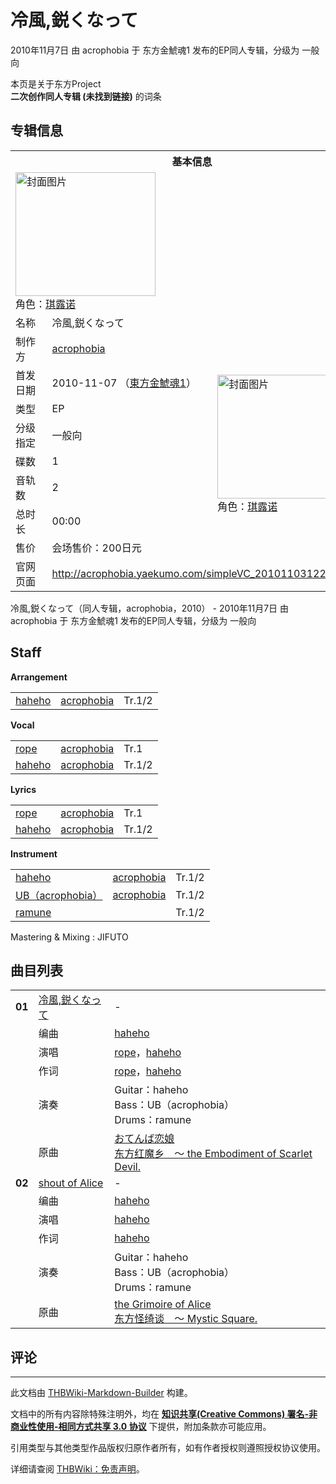 # 冷風,鋭くなって

<!-- source html: G:\repos\THBWiki-Markdown-Builder\THBWikiMarkdown\Temp\main\a\a9\ns0%3A%E5%86%B7%E9%A2%A8%2C%E9%8B%AD%E3%81%8F%E3%81%AA%E3%81%A3%E3%81%A6.html -->

2010年11月7日 由 acrophobia 于 东方金鯱魂1 发布的EP同人专辑，分级为 一般向

本页是关于东方Project  
 **二次创作同人专辑 (未找到链接)** 的词条

## 专辑信息

<table><tbody><tr><th colspan="3">基本信息</th></tr><tr><td class="cover-artwork-mobile" colspan="2"><a href="./文件-冷風,鋭くなって封面.jpg.md" class="image" title="封面图片"><img alt="封面图片" src="https://upload.thwiki.cc/thumb/a/ab/%E5%86%B7%E9%A2%A8%2C%E9%8B%AD%E3%81%8F%E3%81%AA%E3%81%A3%E3%81%A6%E5%B0%81%E9%9D%A2.jpg/224px-%E5%86%B7%E9%A2%A8%2C%E9%8B%AD%E3%81%8F%E3%81%AA%E3%81%A3%E3%81%A6%E5%B0%81%E9%9D%A2.jpg" decoding="async" loading="lazy" width="224" height="198" srcset="https://upload.thwiki.cc/thumb/a/ab/%E5%86%B7%E9%A2%A8%2C%E9%8B%AD%E3%81%8F%E3%81%AA%E3%81%A3%E3%81%A6%E5%B0%81%E9%9D%A2.jpg/336px-%E5%86%B7%E9%A2%A8%2C%E9%8B%AD%E3%81%8F%E3%81%AA%E3%81%A3%E3%81%A6%E5%B0%81%E9%9D%A2.jpg 1.5x, https://upload.thwiki.cc/thumb/a/ab/%E5%86%B7%E9%A2%A8%2C%E9%8B%AD%E3%81%8F%E3%81%AA%E3%81%A3%E3%81%A6%E5%B0%81%E9%9D%A2.jpg/448px-%E5%86%B7%E9%A2%A8%2C%E9%8B%AD%E3%81%8F%E3%81%AA%E3%81%A3%E3%81%A6%E5%B0%81%E9%9D%A2.jpg 2x" data-file-width="800" data-file-height="707"></a><div class="cover-char">角色：<a href="./琪露诺.md" title="琪露诺">琪露诺</a></div></td>
</tr><tr><td class="label">名称</td><td colspan="2"> 冷風,鋭くなって </td></tr><tr><td class="label">制作方</td><td><a href="./acrophobia.md" title="acrophobia">acrophobia</a></td><td class="cover-artwork" rowspan="8" style="min-width:224px;"><a href="./文件-冷風,鋭くなって封面.jpg.md" class="image" title="封面图片"><img alt="封面图片" src="https://upload.thwiki.cc/thumb/a/ab/%E5%86%B7%E9%A2%A8%2C%E9%8B%AD%E3%81%8F%E3%81%AA%E3%81%A3%E3%81%A6%E5%B0%81%E9%9D%A2.jpg/224px-%E5%86%B7%E9%A2%A8%2C%E9%8B%AD%E3%81%8F%E3%81%AA%E3%81%A3%E3%81%A6%E5%B0%81%E9%9D%A2.jpg" decoding="async" loading="lazy" width="224" height="198" srcset="https://upload.thwiki.cc/thumb/a/ab/%E5%86%B7%E9%A2%A8%2C%E9%8B%AD%E3%81%8F%E3%81%AA%E3%81%A3%E3%81%A6%E5%B0%81%E9%9D%A2.jpg/336px-%E5%86%B7%E9%A2%A8%2C%E9%8B%AD%E3%81%8F%E3%81%AA%E3%81%A3%E3%81%A6%E5%B0%81%E9%9D%A2.jpg 1.5x, https://upload.thwiki.cc/thumb/a/ab/%E5%86%B7%E9%A2%A8%2C%E9%8B%AD%E3%81%8F%E3%81%AA%E3%81%A3%E3%81%A6%E5%B0%81%E9%9D%A2.jpg/448px-%E5%86%B7%E9%A2%A8%2C%E9%8B%AD%E3%81%8F%E3%81%AA%E3%81%A3%E3%81%A6%E5%B0%81%E9%9D%A2.jpg 2x" data-file-width="800" data-file-height="707"></a><div class="cover-char">角色：<a href="./琪露诺.md" title="琪露诺">琪露诺</a></div></td>
</tr><tr><td class="label">首发日期</td><td>2010-11-07&#160;（<a href="/展会作品列表?e=%E4%B8%9C%E6%96%B9%E9%87%91%E9%AF%B1%E9%AD%82%231">東方金鯱魂1</a>）</td></tr><tr><td class="label">类型</td><td>EP</td></tr><tr><td class="label">分级指定</td><td>一般向</td></tr><tr><td class="label">碟数</td><td>1</td></tr><tr><td class="label">音轨数</td><td>2</td></tr><tr><td class="label">总时长</td><td>00:00</td></tr><tr><td class="label">售价</td><td>会场售价：200日元</td></tr>
<tr><td class="label">官网页面</td><td colspan="2"><a rel="nofollow" class="external free" href="http://acrophobia.yaekumo.com/simpleVC_20101103122719.html">http://acrophobia.yaekumo.com/simpleVC_20101103122719.html</a></td></tr></tbody></table>

冷風,鋭くなって（同人专辑，acrophobia，2010） - 2010年11月7日 由 acrophobia 于 东方金鯱魂1 发布的EP同人专辑，分级为 一般向

## Staff
  
 **Arrangement**   

<table><tbody><tr><td><a href="/index.php?title=haheho&amp;action=edit&amp;redlink=1" class="new" title="haheho（页面不存在）">haheho</a></td><td><a href="./acrophobia.md" title="acrophobia">acrophobia</a></td><td>Tr.1/2</td></tr></tbody></table>

  
 **Vocal**   

<table><tbody><tr><td><a href="/index.php?title=rope&amp;action=edit&amp;redlink=1" class="new" title="rope（页面不存在）">rope</a></td><td><a href="./acrophobia.md" title="acrophobia">acrophobia</a></td><td>Tr.1</td></tr><tr><td><a href="/index.php?title=haheho&amp;action=edit&amp;redlink=1" class="new" title="haheho（页面不存在）">haheho</a></td><td><a href="./acrophobia.md" title="acrophobia">acrophobia</a></td><td>Tr.1/2</td></tr></tbody></table>

  
 **Lyrics**   

<table><tbody><tr><td><a href="/index.php?title=rope&amp;action=edit&amp;redlink=1" class="new" title="rope（页面不存在）">rope</a></td><td><a href="./acrophobia.md" title="acrophobia">acrophobia</a></td><td>Tr.1</td></tr><tr><td><a href="/index.php?title=haheho&amp;action=edit&amp;redlink=1" class="new" title="haheho（页面不存在）">haheho</a></td><td><a href="./acrophobia.md" title="acrophobia">acrophobia</a></td><td>Tr.1/2</td></tr></tbody></table>

  
 **Instrument**   

<table><tbody><tr><td><a href="/index.php?title=haheho&amp;action=edit&amp;redlink=1" class="new" title="haheho（页面不存在）">haheho</a></td><td><a href="./acrophobia.md" title="acrophobia">acrophobia</a></td><td>Tr.1/2</td></tr><tr><td><a href="/index.php?title=UB%EF%BC%88acrophobia%EF%BC%89&amp;action=edit&amp;redlink=1" class="new" title="UB（acrophobia）（页面不存在）">UB（acrophobia）</a></td><td><a href="./acrophobia.md" title="acrophobia">acrophobia</a></td><td>Tr.1/2</td></tr><tr><td><a href="/index.php?title=ramune&amp;action=edit&amp;redlink=1" class="new" title="ramune（页面不存在）">ramune</a></td><td></td><td>Tr.1/2</td></tr></tbody></table>


Mastering &amp; Mixing
: JIFUTO


## 曲目列表

<table><tbody><tr><td id="1" class="infoRD"><b>01</b></td><td id="冷風,鋭くなって" colspan="2" class="title"><span class="new" title="（歌词页面不存在）"><a href="/index.php?title=%E6%AD%8C%E8%AF%8D:%E5%86%B7%E9%A2%A8,%E9%8B%AD%E3%81%8F%E3%81%AA%E3%81%A3%E3%81%A6&amp;boilerplate=模板:页面模板/曲目歌词&amp;action=edit">冷風,鋭くなって</a></span><span class="thcsearchlinks"><a rel="nofollow" class="external text" href="https://cd.thwiki.cc?arrange=haheho&amp;vocal=rope，haheho&amp;lyric=rope，haheho，&amp;ogmusic=おてんば恋娘&amp;fromwiki=冷風,鋭くなって"><span title="搜索相似同人曲"></span></a></span></td><td class="time">-</td></tr><tr><td class="left"></td><td class="label">编曲</td><td class="text" colspan="2"><a href="/index.php?title=haheho&amp;action=edit&amp;redlink=1" class="new" title="haheho（页面不存在）">haheho</a><span class="thcsearchlinks"><a rel="nofollow" class="external text" href="https://cd.thwiki.cc?arrange=，haheho，&amp;fromwiki=冷風,鋭くなって"><span></span></a></span></td></tr><tr><td class="left"></td><td class="label">演唱</td><td class="text" colspan="2"><a href="/index.php?title=rope&amp;action=edit&amp;redlink=1" class="new" title="rope（页面不存在）">rope</a>，<a href="/index.php?title=haheho&amp;action=edit&amp;redlink=1" class="new" title="haheho（页面不存在）">haheho</a><span class="thcsearchlinks"><a rel="nofollow" class="external text" href="https://cd.thwiki.cc?vocal=rope，haheho，&amp;fromwiki=冷風,鋭くなって"><span></span></a></span></td></tr><tr><td class="left"></td><td class="label">作词</td><td class="text" colspan="2"><a href="/index.php?title=rope&amp;action=edit&amp;redlink=1" class="new" title="rope（页面不存在）">rope</a>，<a href="/index.php?title=haheho&amp;action=edit&amp;redlink=1" class="new" title="haheho（页面不存在）">haheho</a><span class="thcsearchlinks"><a rel="nofollow" class="external text" href="https://cd.thwiki.cc?lyric=rope，haheho，&amp;fromwiki=冷風,鋭くなって"><span></span></a></span></td></tr><tr><td class="left"></td><td class="label">演奏</td><td class="text" colspan="2">Guitar：haheho <br>Bass：UB（acrophobia） <br>Drums：ramune</td></tr><tr><td class="left"></td><td class="label">原曲</td><td class="text" colspan="2"><span class="thcsearchlinks"><a rel="nofollow" class="external text" href="https://cd.thwiki.cc?ogmusic=おてんば恋娘&amp;fromwiki=冷風,鋭くなって"><span></span></a></span><div class="ogmusic"><a href="./おてんば恋娘.md" class="mw-redirect" title="おてんば恋娘">おてんば恋娘</a></div><div class="source"><a href="./东方红魔乡_～_the_Embodiment_of_Scarlet_Devil..md" class="mw-redirect" title="东方红魔乡 ～ the Embodiment of Scarlet Devil.">东方红魔乡　～ the Embodiment of Scarlet Devil.</a></div></td></tr>
<tr><td id="2" class="infoRD"><b>02</b></td><td id="shout_of_Alice" colspan="2" class="title"><span class="new" title="（歌词页面不存在）"><a href="/index.php?title=%E6%AD%8C%E8%AF%8D:shout_of_Alice&amp;boilerplate=模板:页面模板/曲目歌词&amp;action=edit">shout of Alice</a></span><span class="thcsearchlinks"><a rel="nofollow" class="external text" href="https://cd.thwiki.cc?arrange=haheho&amp;vocal=haheho&amp;lyric=haheho，&amp;ogmusic=the Grimoire of Alice&amp;fromwiki=冷風,鋭くなって"><span title="搜索相似同人曲"></span></a></span></td><td class="time">-</td></tr><tr><td class="left"></td><td class="label">编曲</td><td class="text" colspan="2"><a href="/index.php?title=haheho&amp;action=edit&amp;redlink=1" class="new" title="haheho（页面不存在）">haheho</a><span class="thcsearchlinks"><a rel="nofollow" class="external text" href="https://cd.thwiki.cc?arrange=，haheho&amp;fromwiki=冷風,鋭くなって"><span></span></a></span></td></tr><tr><td class="left"></td><td class="label">演唱</td><td class="text" colspan="2"><a href="/index.php?title=haheho&amp;action=edit&amp;redlink=1" class="new" title="haheho（页面不存在）">haheho</a><span class="thcsearchlinks"><a rel="nofollow" class="external text" href="https://cd.thwiki.cc?vocal=haheho，&amp;fromwiki=冷風,鋭くなって"><span></span></a></span></td></tr><tr><td class="left"></td><td class="label">作词</td><td class="text" colspan="2"><a href="/index.php?title=haheho&amp;action=edit&amp;redlink=1" class="new" title="haheho（页面不存在）">haheho</a><span class="thcsearchlinks"><a rel="nofollow" class="external text" href="https://cd.thwiki.cc?lyric=haheho，&amp;fromwiki=冷風,鋭くなって"><span></span></a></span></td></tr><tr><td class="left"></td><td class="label">演奏</td><td class="text" colspan="2">Guitar：haheho <br>Bass：UB（acrophobia） <br>Drums：ramune</td></tr><tr><td class="left"></td><td class="label">原曲</td><td class="text" colspan="2"><span class="thcsearchlinks"><a rel="nofollow" class="external text" href="https://cd.thwiki.cc?ogmusic=the Grimoire of Alice&amp;fromwiki=冷風,鋭くなって"><span></span></a></span><div class="ogmusic"><a href="./the_Grimoire_of_Alice.md" title="the Grimoire of Alice">the Grimoire of Alice</a></div><div class="source"><a href="./东方怪绮谈_～_Mystic_Square..md" class="mw-redirect" title="东方怪绮谈 ～ Mystic Square.">东方怪绮谈　～ Mystic Square.</a></div></td></tr></tbody></table>



## 评论




---

此文档由 [THBWiki-Markdown-Builder](https://github.com/Delsin-Yu/THBWiki-Markdown-Builder) 构建。

文档中的所有内容除特殊注明外，均在 [**知识共享(Creative Commons) 署名-非商业性使用-相同方式共享 3.0 协议**](https://creativecommons.org/licenses/by-sa/3.0/deed.zh-hans) 下提供，附加条款亦可能应用。

引用类型与其他类型作品版权归原作者所有，如有作者授权则遵照授权协议使用。

详细请查阅 [THBWiki：免责声明](https://thbwiki.cc/THBWiki:%E5%85%8D%E8%B4%A3%E5%A3%B0%E6%98%8E)。

